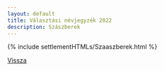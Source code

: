 ```yaml
---
layout: default
title: Választási névjegyzék 2022
description: Szászberek
---
```


{% include settlementHTMLs/Szaaszberek.html %}

[Vissza](../)